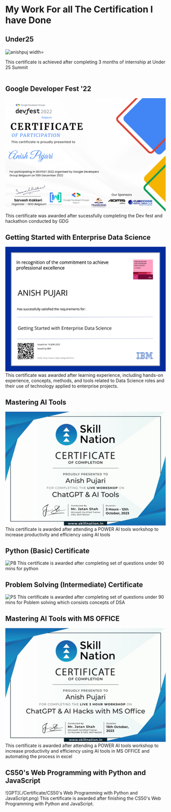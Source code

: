 # My Work For all The Certification I have Done

## Under25
<p><img align="center" src="https://github.com/Anishpuj/Certificates/assets/98417394/a069a0e0-8cf6-461b-814e-54d178376af6" alt="anishpuj width="700" height="700"/></p> 
This certificate is achieved after completing 3 months of internship at Under 25 Summit<br> <br>

## Google Developer Fest '22
![GDG](./Certificate/GDG.png)
This certificate was awarded after sucessfully completing the Dev fest and hackathon conducted by GDG 

## Getting Started with Enterprise Data Science
![IBM](./Certificate/IBM.jpg)
This certificate was awarded after learning experience, including hands-on experience, concepts, methods, and tools related to Data Science roles and their use of technology applied to enterprise projects.  

## Mastering AI Tools 
![GPT](./Certificate/GPT.jpg)
This certificate is awarded after attending a POWER AI tools workshop to increase productivity and efficiency using AI tools

## Python (Basic) Certificate 
![PB](./Certificate/PythonHR.jpg)
This certificate is awarded after completing set of questions under 90 mins for python

## Problem Solving (Intermediate) Certificate 
![PS](./Certificate/PS.jpg)
This certificate is awarded after completing set of questions under 90 mins for Poblem solving which consists concepts of DSA 

## Mastering AI Tools with MS OFFICE
![GPT](./Certificate/GPTMS.jpg)
This certificate is awarded after attending a POWER AI tools workshop to increase productivity and efficiency using AI tools in MS OFFICE and automating the process in excel

## CS50's Web Programming with Python and JavaScript
![GPT](./Certificate/CS50's Web Programming with Python and JavaScript.png)
This certificate is awarded after finishing the  CS50's Web Programming with Python and JavaScript.


